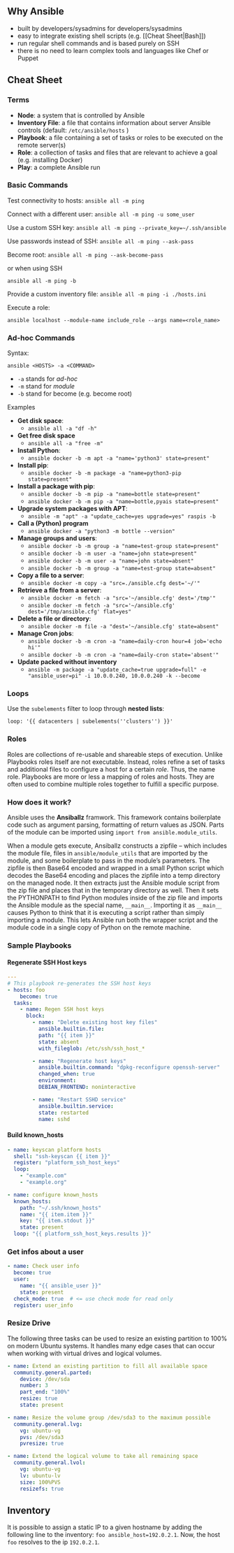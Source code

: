 
## Why Ansible
- built by developers/sysadmins for developers/sysadmins
- easy to integrate existing shell scripts (e.g. [[Cheat Sheet|Bash]])
- run regular shell commands and is based purely on SSH
- there is no need to learn complex tools and languages like Chef or Puppet

## Cheat Sheet

### Terms
- **Node**: a system that is controlled by Ansible
- **Inventory File**: a file that contains information about server Ansible controls (default: `/etc/ansible/hosts` )
- **Playbook**: a file containing a set of tasks or roles to be executed on the remote server(s)
- **Role**: a collection of tasks and files that are relevant to achieve a goal (e.g. installing Docker)
- **Play**: a complete Ansible run

### Basic Commands
Test connectivity to hosts:
`ansible all -m ping`

Connect with a different user:
`ansible all -m ping -u some_user`

Use a custom SSH key:
`ansible all -m ping --private_key=~/.ssh/ansible`

Use passwords instead of SSH:
`ansible all -m ping --ask-pass`

Become root:
`ansible all -m ping --ask-become-pass`

or when using SSH

`ansible all -m ping -b`

Provide a custom inventory file:
`ansible all -m ping -i ./hosts.ini`

Execute a role:

`ansible localhost --module-name include_role --args name=<role_name>`

### Ad-hoc Commands

Syntax:

`ansible <HOSTS> -a <COMMAND>`

- `-a` stands for *ad-hoc*
- `-m` stand for *module*
- `-b` stand for become (e.g. become root)

Examples
- **Get disk space**:
  - `ansible all -a "df -h"`
- **Get free disk space**
  - `ansible all -a "free -m"`
- **Install Python**:
  - `ansible docker -b -m apt -a "name='python3' state=present"`
- **Install pip**:
  -  `ansible docker -b -m package -a "name=python3-pip state=present"`
- **Install a package with pip**:
  - `ansible docker -b -m pip -a "name=bottle state=present"`
  - `ansible docker -b -m pip -a "name=bottle,pyais state=present"`
- **Upgrade system packages with APT**:
  - `ansible -m "apt" -a "update_cache=yes upgrade=yes" raspis -b`
- **Call a (Python) program**
  - `ansible docker -a "python3 -m bottle --version"`
- **Manage groups and users**:
  - `ansible docker -b -m group -a "name=test-group state=present"`
  - `ansible docker -b -m user -a "name=john state=present"`
  - `ansible docker -b -m user -a "name=john state=absent"`
  - `ansible docker -b -m group -a "name=test-group state=absent"`
- **Copy a file to a server**:
  - `ansible docker -m copy -a "src=./ansible.cfg dest='~/'"`
- **Retrieve a file from a server**:
  - `ansible docker -m fetch -a "src='~/ansible.cfg' dest='/tmp'"`
  - `ansible docker -m fetch -a "src='~/ansible.cfg' dest='/tmp/ansible.cfg' flat=yes"`
- **Delete a file or directory**:
  - `ansible docker -m file -a "dest='~/ansible.cfg' state=absent"`
- **Manage Cron jobs**:
  - `ansible docker -b -m cron -a "name=daily-cron hour=4 job='echo hi'"`
  - `ansible docker -b -m cron -a "name=daily-cron state='absent'"`
- **Update packed without inventory**
  - `ansible -m package -a "update_cache=true upgrade=full" -e "ansible_user=pi" -i 10.0.0.240, 10.0.0.240 -k --become`

### Loops

Use the `subelements` filter to loop through **nested lists**:

`loop: '{{ datacenters | subelements(''clusters'') }}'`

### Roles

Roles are collections of re-usable and shareable steps of execution. Unlike Playbooks roles itself are not executable. Instead, roles refine a set of tasks and additional files to configure a host for a certain *role*. Thus, the name role. Playbooks are more or less a mapping of roles and hosts. They are often used to combine multiple roles together to fulfill a specific purpose.

### How does it work?

Ansible uses the **Ansiballz** framwork. This framework contains boilerplate code such as argument parsing, formatting of return values as JSON. Parts of the module can be imported using `import from ansible.module_utils`.

When a module gets execute, Ansiballz constructs a zipfile – which includes the module file, files in `ansible/module_utils` that are imported by the module, and some boilerplate to pass in the module’s parameters. The zipfile is then Base64 encoded and wrapped in a small Python script which decodes the Base64 encoding and places the zipfile into a temp directory on the managed node. It then extracts just the Ansible module script from the zip file and places that in the temporary directory as well. Then it sets the PYTHONPATH to find Python modules inside of the zip file and imports the Ansible module as the special name, `__main__`. Importing it as `__main__` causes Python to think that it is executing a script rather than simply importing a module. This lets Ansible run both the wrapper script and the module code in a single copy of Python on the remote machine.

### Sample Playbooks

#### Regenerate SSH Host keys

```yml
---
# This playbook re-generates the SSH host keys
- hosts: foo
	become: true
  tasks:
    - name: Regen SSH host keys
      block:
        - name: "Delete existing host key files"
          ansible.builtin.file:
          path: "{{ item }}"
          state: absent
          with_fileglob: /etc/ssh/ssh_host_*

        - name: "Regenerate host keys"
          ansible.builtin.command: "dpkg-reconfigure openssh-server"
          changed_when: true
          environment:
          DEBIAN_FRONTEND: noninteractive

        - name: "Restart SSHD service"
          ansible.builtin.service:
          state: restarted
          name: sshd
```

#### Build known_hosts

```yaml
- name: keyscan platform hosts
  shell: "ssh-keyscan {{ item }}"
  register: "platform_ssh_host_keys"
  loop:
    - "example.com"
    - "example.org"

- name: configure known_hosts
  known_hosts:
    path: "~/.ssh/known_hosts"
    name: "{{ item.item }}"
    key: "{{ item.stdout }}"
    state: present
  loop: "{{ platform_ssh_host_keys.results }}"
```

### Get infos about a user

```yaml
- name: Check user info
  become: true
  user:
    name: "{{ ansible_user }}"
    state: present
  check_mode: true  # <= use check mode for read only
  register: user_info
```

### Resize Drive

The following three tasks can be used to resize an existing partition to 100% on modern Ubuntu systems. It handles many edge cases that can occur when working with virtual drives and logical volumes.

```yaml
- name: Extend an existing partition to fill all available space
  community.general.parted:
    device: /dev/sda
    number: 3
    part_end: "100%"
    resize: true
    state: present

- name: Resize the volume group /dev/sda3 to the maximum possible
  community.general.lvg:
    vg: ubuntu-vg
    pvs: /dev/sda3
    pvresize: true

- name: Extend the logical volume to take all remaining space
  community.general.lvol:
    vg: ubuntu-vg
    lv: ubuntu-lv
    size: 100%PVS
    resizefs: true
```


## Inventory

It is possible to assign a static IP to a given hostname by adding the following line to the inventory: `foo ansible_host=192.0.2.1`. Now, the host `foo` resolves to the ip `192.0.2.1`.
